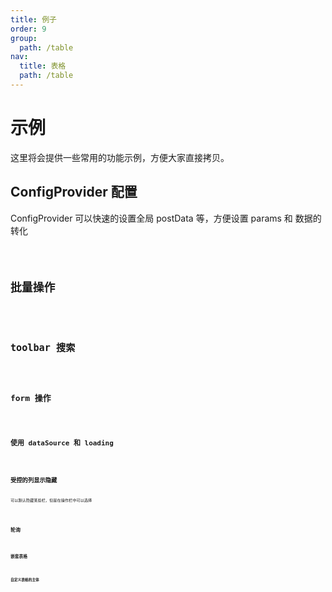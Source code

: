 ```yaml
---
title: 例子
order: 9
group:
  path: /table
nav:
  title: 表格
  path: /table
---
```


# 示例

这里将会提供一些常用的功能示例，方便大家直接拷贝。


## ConfigProvider 配置

ConfigProvider 可以快速的设置全局 postData 等，方便设置 params 和 数据的转化

<code src="../demos/provider.tsx" />

## 批量操作

<code src="../demos/batchOption.tsx" />

## toolbar 搜索

<code src="../demos/search.tsx" />

## form 操作

<code src="../demos/form.tsx" />

## 使用 dataSource 和 loading

<code src="../demos/dataSource.tsx" />

## 受控的列显示隐藏

可以默认隐藏某些栏，但是在操作栏中可以选择

<code src="../demos/columnsStateMap.tsx" />

## 轮询

<code src="../demos/pollinga.tsx" />

## 嵌套表格

<code src="../demos/table-nested.tsx" />

## 自定义表格的主体

<code src="../demos/renderTable.tsx" />


